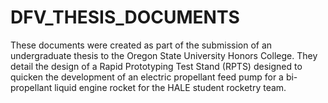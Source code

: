 # DFV_THESIS_DOCUMENTS
These documents were created as part of the submission of an undergraduate thesis to the Oregon State University Honors College. They detail the design of a Rapid Prototyping Test Stand (RPTS) designed to quicken the development of an electric propellant feed pump for a bi-propellant liquid engine rocket for the HALE student rocketry team.
